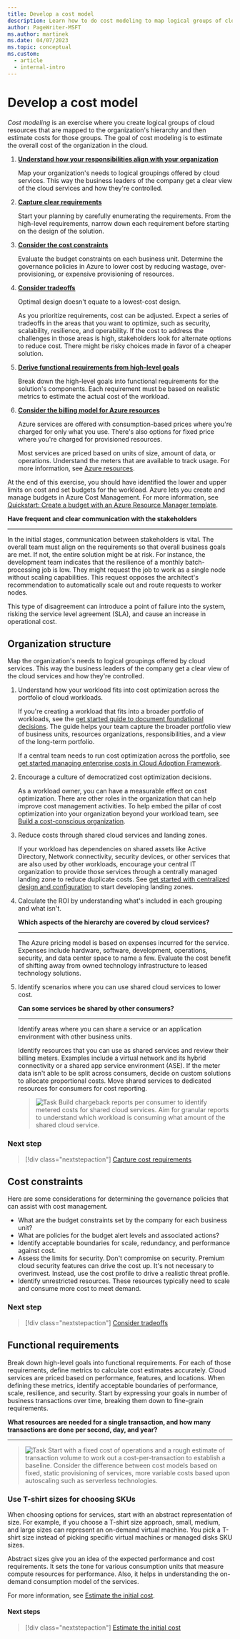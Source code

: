 ```yaml
---
title: Develop a cost model
description: Learn how to do cost modeling to map logical groups of cloud resources to an organization's hierarchy, and then estimate costs for those groups.
author: PageWriter-MSFT
ms.author: martinek
ms.date: 04/07/2023
ms.topic: conceptual
ms.custom:
  - article
  - internal-intro
---
```


# Develop a cost model

*Cost modeling* is an exercise where you create logical groups of cloud resources that are mapped to the organization's hierarchy and then estimate costs for those groups. The goal of cost modeling is to estimate the overall cost of the organization in the cloud.

1. [**Understand how your responsibilities align with your organization**](#organization-structure)

    Map your organization's needs to logical groupings offered by cloud services. This way the business leaders of the company get a clear view of the cloud services and how they're controlled.

1. [**Capture clear requirements**](design-capture-requirements.md)

    Start your planning by carefully enumerating the requirements. From the high-level requirements, narrow down each requirement before starting on the design of the solution.

1. [**Consider the cost constraints**](#cost-constraints)

    Evaluate the budget constraints on each business unit. Determine the governance policies in Azure to lower cost by reducing wastage, over-provisioning, or expensive provisioning of resources.

1. [**Consider tradeoffs**](tradeoffs.md)

    Optimal design doesn't equate to a lowest-cost design.

    As you prioritize requirements, cost can be adjusted. Expect a series of tradeoffs in the areas that you want to optimize, such as security, scalability, resilience, and operability. If the cost to address the challenges in those areas is high, stakeholders look for alternate options to reduce cost. There might be risky choices made in favor of a cheaper solution.

1. [**Derive functional requirements from high-level goals**](#functional-requirements)

    Break down the high-level goals into functional requirements for the solution's components. Each requirement must be based on realistic metrics to estimate the actual cost of the workload.

1. [**Consider the billing model for Azure resources**](design-price.md)

    Azure services are offered with consumption-based prices where you're charged for only what you use. There's also options for fixed price where you're charged for provisioned resources.

    Most services are priced based on units of size, amount of data, or operations. Understand the meters that are available to track usage. For more information, see [Azure resources](design-resources.md).

At the end of this exercise, you should have identified the lower and upper limits on cost and set budgets for the workload. Azure lets you create and manage budgets in Azure Cost Management. For more information, see [Quickstart: Create a budget with an Azure Resource Manager template](/azure/cost-management-billing/costs/quick-create-budget-template?tabs=CLI).

**Have frequent and clear communication with the stakeholders**
***

In the initial stages, communication between stakeholders is vital. The overall team must align on the requirements so that overall business goals are met. If not, the entire solution might be at risk. For instance, the development team indicates that the resilience of a monthly batch-processing job is low. They might request the job to work as a single node without scaling capabilities. This request opposes the architect's recommendation to automatically scale out and route requests to worker nodes.

This type of disagreement can introduce a point of failure into the system, risking the service level agreement (SLA), and cause an increase in operational cost.

## Organization structure

Map the organization's needs to logical groupings offered by cloud services. This way the business leaders of the company get a clear view of the cloud services and how they're controlled.

1. Understand how your workload fits into cost optimization across the portfolio of cloud workloads.

    If you're creating a workload that fits into a broader portfolio of workloads, see  the [get started guide to document foundational decisions](/azure/cloud-adoption-framework/get-started/cloud-concepts). The guide helps your team capture the broader portfolio view of business units, resources organizations, responsibilities, and a view of the long-term portfolio.

    If a central team needs to run cost optimization across the portfolio, see [get started managing enterprise costs in Cloud Adoption Framework](/azure/cloud-adoption-framework/get-started/manage-costs).

1. Encourage a culture of democratized cost optimization decisions.

    As a workload owner, you can have a measurable effect on cost optimization. There are other roles in the organization that can help improve cost management activities. To help embed the pillar of cost optimization into your organization beyond your workload team, see [Build a cost-conscious organization](/azure/cloud-adoption-framework/organize/cost-conscious-organization).

1. Reduce costs through shared cloud services and landing zones.

    If your workload has dependencies on shared assets like Active Directory, Network connectivity, security devices, or other services that are also used by other workloads, encourage your central IT organization to provide those services through a centrally managed landing zone to reduce duplicate costs. See [get started with centralized design and configuration](/azure/cloud-adoption-framework/get-started/design-and-configuration) to start developing landing zones.

1. Calculate the ROI by understanding what's included in each grouping and what isn't.

    **Which aspects of the hierarchy are covered by cloud services?**  
    ***

    The Azure pricing model is based on expenses incurred for the service. Expenses include hardware, software, development, operations, security, and data center space to name a few. Evaluate the cost benefit of shifting away from owned technology infrastructure to leased technology solutions.

1. Identify scenarios where you can use shared cloud services to lower cost.

    **Can some services be shared by other consumers?**
    ***

    Identify areas where you can share a service or an application environment with other business units.

    Identify resources that you can use as shared services and review their billing meters. Examples include a virtual network and its hybrid connectivity or a shared app service environment (ASE). If the meter data isn't able to be split across consumers, decide on custom solutions to allocate proportional costs. Move shared services to dedicated resources for consumers for cost reporting.

    > ![Task](./images/i-best-practices.png) Build chargeback reports per consumer to identify metered costs for shared cloud services. Aim for granular reports to understand which workload is consuming what amount of the shared cloud service.

### Next step

> [!div class="nextstepaction"]
> [Capture cost requirements](./design-capture-requirements.md)

## Cost constraints

Here are some considerations for determining the governance policies that can assist with cost management.

- What are the budget constraints set by the company for each business unit?
- What are policies for the budget alert levels and associated actions?
- Identify acceptable boundaries for scale, redundancy, and performance against cost.
- Assess the limits for security. Don't compromise on security. Premium cloud security features can drive the cost up. It's not necessary to overinvest. Instead, use the cost profile to drive a realistic threat profile.
- Identify unrestricted resources. These resources typically need to scale and consume more cost to meet demand.

### Next step

> [!div class="nextstepaction"]
> [Consider tradeoffs](./tradeoffs.md)

## Functional requirements

Break down high-level goals into functional requirements. For each of those requirements, define metrics to calculate cost estimates accurately. Cloud services are priced based on performance, features, and locations. When defining these metrics, identify acceptable boundaries of performance, scale, resilience, and security. Start by expressing your goals in number of business transactions over time, breaking them down to fine-grain requirements.

**What resources are needed for a single transaction, and how many transactions are done per second, day, and year?** 
***

> ![Task](./images/i-best-practices.png) Start with a fixed cost of operations and a rough estimate of transaction volume to work out a cost-per-transaction to establish a baseline. Consider the difference between cost models based on fixed, static provisioning of services, more variable costs based upon autoscaling such as serverless technologies.

### Use T-shirt sizes for choosing SKUs

When choosing options for services, start with an abstract representation of size. For example, if you choose a T-shirt size approach, small, medium, and large sizes can represent an on-demand virtual machine. You pick a T-shirt size instead of picking specific virtual machines or managed disks SKU sizes.

Abstract sizes give you an idea of the expected performance and cost requirements. It sets the tone for various consumption units that measure compute resources for performance. Also, it helps in understanding the on-demand consumption model of the services.

For more information, see [Estimate the initial cost](./design-initial-estimate.md).

#### Next steps

> [!div class="nextstepaction"]
> [Estimate the initial cost](./design-initial-estimate.md)
